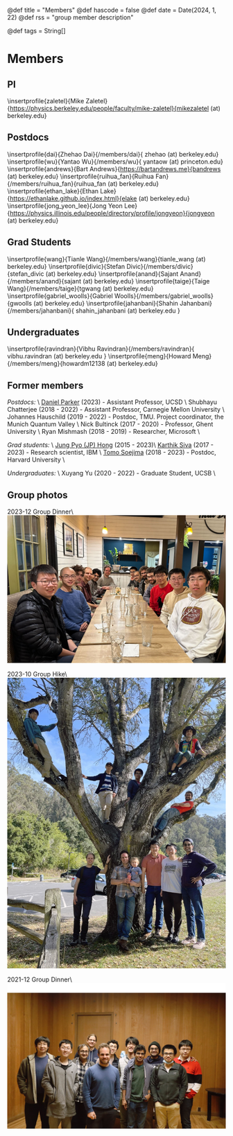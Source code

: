 @def title = "Members"
@def hascode = false
@def date = Date(2024, 1, 22)
@def rss = "group member description"

@def tags = String[]

# Members

## PI

\insertprofile{zaletel}{Mike Zaletel}{https://physics.berkeley.edu/people/faculty/mike-zaletel}{mikezaletel (at) berkeley.edu}

## Postdocs

\insertprofile{dai}{Zhehao Dai}{/members/dai}{ zhehao (at) berkeley.edu}
\insertprofile{wu}{Yantao Wu}{/members/wu}{ yantaow (at) princeton.edu}
\insertprofile{andrews}{Bart Andrews}{https://bartandrews.me}{bandrews (at) berkeley.edu}
\insertprofile{ruihua_fan}{Ruihua Fan}{/members/ruihua_fan}{ruihua_fan (at) berkeley.edu}
\insertprofile{ethan_lake}{Ethan Lake}{https://ethanlake.github.io/index.html}{elake (at) berkeley.edu}
\insertprofile{jong_yeon_lee}{Jong Yeon Lee}{https://physics.illinois.edu/people/directory/profile/jongyeon}{jongyeon (at) berkeley.edu}

## Grad Students

\insertprofile{wang}{Tianle Wang}{/members/wang}{tianle_wang (at) berkeley.edu}
\insertprofile{divic}{Stefan Divic}{/members/divic}{stefan_divic (at) berkeley.edu}
\insertprofile{anand}{Sajant Anand}{/members/anand}{sajant (at) berkeley.edu}
\insertprofile{taige}{Taige Wang}{/members/taige}{tgwang (at) berkeley.edu}
\insertprofile{gabriel_woolls}{Gabriel Woolls}{/members/gabriel_woolls}{gwoolls (at) berkeley.edu}
\insertprofile{jahanbani}{Shahin Jahanbani}{/members/jahanbani}{ shahin_jahanbani (at) berkeley.edu }

## Undergraduates

\insertprofile{ravindran}{Vibhu Ravindran}{/members/ravindran}{ vibhu.ravindran (at) berkeley.edu }
\insertprofile{meng}{Howard Meng}{/members/meng}{howardm12138 (at) berkeley.edu}

## Former members

<!---
[link to xyz mini-website?](/members/xyz)
-->
*Postdocs:* \\
[Daniel Parker](https://danielericparker.github.io/) (2023) - Assistant Professor, UCSD \\
Shubhayu Chatterjee (2018 - 2022) - Assistant Professor, Carnegie Mellon University \\
Johannes Hauschild (2019 - 2022) - Postdoc, TMU. Project coordinator, the Munich Quantum Valley \\
Nick Bultinck (2017 - 2020) - Professor, Ghent University \\
Ryan Mishmash (2018 - 2019) - Researcher, Microsoft \\

*Grad students:* \\
[Jung Pyo (JP) Hong](/members/hong) (2015 - 2023)\\
[Karthik Siva](https://ksksks1.github.io/) (2017 - 2023) - Research scientist, IBM \\
[Tomo Soejima](https://tomohiro-soejima.github.io/) (2018 - 2023) - Postdoc, Harvard University \\

*Undergraduates:* \\
Xuyang Yu (2020 - 2022) - Graduate Student, UCSB \\

## Group photos
2023-12 Group Dinner\\
![2023-12-12](/assets/group_photo_121223.jpg)

2023-10 Group Hike\\
![2023-10-31](/assets/group_photo_103123.jpg)

2021-12 Group Dinner\\
![2021-12-13](/assets/group_photo_121321.jpg)
